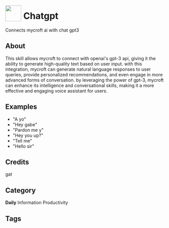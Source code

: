 # <img src="https://raw.githack.com/FortAwesome/Font-Awesome/master/svgs/solid/globe.svg" card_color="#2C3E50" width="50" height="50" style="vertical-align:bottom"/> Chatgpt
Connects mycroft ai with chat gpt3

## About
This skill allows mycroft to connect with openai's gpt-3 api, giving it the ability to generate high-quality text based on user input. with this integration, mycroft can generate natural language responses to user queries, provide personalized recommendations, and even engage in more advanced forms of conversation. by leveraging the power of gpt-3, mycroft can enhance its intelligence and conversational skills, making it a more effective and engaging voice assistant for users.

## Examples
* "A yo"
* "Hey gabe"
* "Pardon me y"
* "Hey you up?"
* "Tell me"
* "Hello sir"

## Credits
gat

## Category
**Daily**
Information
Productivity

## Tags

